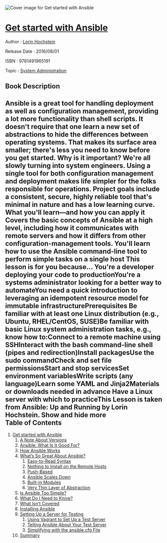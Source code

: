 ![Cover image for Get started with Ansible](https://imgdetail.ebookreading.net/cover/cover/system_admin/EB9781491965191.jpg)

[Get started with Ansible](https://ebookreading.net/view/book/Get+started+with+Ansible-EB9781491965191_1.html "Get started with Ansible")
====================================================================================================================

Author : [Lorin Hochstein](https://ebookreading.net/search/author/Lorin+Hochstein)

Release Date : 2016/08/01

ISBN : 9781491965191

Topic : [System Administration](https://ebookreading.net/search/category/system-administration)

Book Description
-----------------

 Ansible is a great tool for handling deployment as well as configuration management, providing a lot more functionality than shell scripts. It doesn't require that one learn a new set of abstractions to hide the differences between operating systems. That makes its surface area smaller; there's less you need to know before you get started.
Why is it important?
We're all slowly turning into system engineers. Using a single tool for both configuration management and deployment makes life simpler for the folks responsible for operations. Project goals include a consistent, secure, highly reliable tool that's minimal in nature and has a low learning curve.
What you'll learn—and how you can apply it
Covers the basic concepts of Ansible at a high level, including how it communicates with remote servers and how it differs from other configuration-management tools. You'll learn how to use the Ansible command-line tool to perform simple tasks on a single host
This lesson is for you because…
You're a developer deploying your code to productionYou're a systems administrator looking for a better way to automateYou need a quick introduction to leveraging an idempotent resource model for immutable infrastructurePrerequisites
Be familiar with at least one Linux distribution (e.g., Ubuntu, RHEL/CentOS, SUSE)Be familiar with basic Linux system administration tasks, e.g., know how to:Connect to a remote machine using SSHInteract with the bash command-line shell (pipes and redirection)Install packagesUse the sudo commandCheck and set file permissionsStart and stop servicesSet environment variablesWrite scripts (any language)Learn some YAML and Jinja2Materials or downloads needed in advance
Have a Linux server with which to practiceThis Lesson is taken from Ansible: Up and Running by Lorin Hochstein.
        Show and hide more                
Table of Contents
-----------------

1. [Get started with Ansible](https://ebookreading.net/view/book/Get+started+with+Ansible-EB9781491965191_3.html#introduction)
    1. [A Note About Versions](https://ebookreading.net/view/book/Get+started+with+Ansible-EB9781491965191_3.html#idm139775026467504)
    1. [Ansible: What Is It Good For?](https://ebookreading.net/view/book/Get+started+with+Ansible-EB9781491965191_3.html#idm139775026574560)
    1. [How Ansible Works](https://ebookreading.net/view/book/Get+started+with+Ansible-EB9781491965191_3.html#idm139775026450800)
    1. [What’s So Great About Ansible?](https://ebookreading.net/view/book/Get+started+with+Ansible-EB9781491965191_3.html#idm139775026450128)
        1. [Easy-to-Read Syntax](https://ebookreading.net/view/book/Get+started+with+Ansible-EB9781491965191_3.html#idm139775024749792)
        1. [Nothing to Install on the Remote Hosts](https://ebookreading.net/view/book/Get+started+with+Ansible-EB9781491965191_3.html#idm139775024219680)
        1. [Push-Based](https://ebookreading.net/view/book/Get+started+with+Ansible-EB9781491965191_3.html#idm139775023264656)
        1. [Ansible Scales Down](https://ebookreading.net/view/book/Get+started+with+Ansible-EB9781491965191_3.html#idm139775025452224)
        1. [Built-in Modules](https://ebookreading.net/view/book/Get+started+with+Ansible-EB9781491965191_3.html#idm139775026747120)
        1. [Very Thin Layer of Abstraction](https://ebookreading.net/view/book/Get+started+with+Ansible-EB9781491965191_3.html#idm139775023172688)
    1. [Is Ansible Too Simple?](https://ebookreading.net/view/book/Get+started+with+Ansible-EB9781491965191_3.html#idm139775023157760)
    1. [What Do I Need to Know?](https://ebookreading.net/view/book/Get+started+with+Ansible-EB9781491965191_3.html#idm139775023148752)
    1. [What Isn’t Covered](https://ebookreading.net/view/book/Get+started+with+Ansible-EB9781491965191_3.html#idm139775023135024)
    1. [Installing Ansible](https://ebookreading.net/view/book/Get+started+with+Ansible-EB9781491965191_3.html#idm139775023123568)
    1. [Setting Up a Server for Testing](https://ebookreading.net/view/book/Get+started+with+Ansible-EB9781491965191_3.html#idm139775023122944)
        1. [Using Vagrant to Set Up a Test Server](https://ebookreading.net/view/book/Get+started+with+Ansible-EB9781491965191_3.html#idm139775023072608)
        1. [Telling Ansible About Your Test Server](https://ebookreading.net/view/book/Get+started+with+Ansible-EB9781491965191_3.html#idm139775022987264)
        1. [Simplifying with the ansible.cfg File](https://ebookreading.net/view/book/Get+started+with+Ansible-EB9781491965191_3.html#idm139775023019744)
    1. [Summary](https://ebookreading.net/view/book/Get+started+with+Ansible-EB9781491965191_3.html#idm139775023015120)
